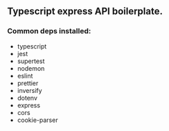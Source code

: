 ## Typescript express API boilerplate.
### Common deps installed: 
- typescript
- jest
- supertest
- nodemon
- eslint
- prettier
- inversify
- dotenv
- express
- cors
- cookie-parser